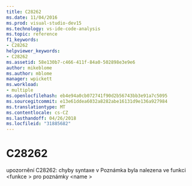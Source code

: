 ```yaml
---
title: C28262
ms.date: 11/04/2016
ms.prod: visual-studio-dev15
ms.technology: vs-ide-code-analysis
ms.topic: reference
f1_keywords:
- C28262
helpviewer_keywords:
- C28262
ms.assetid: 58e130b7-c466-411f-84a0-502898e3e9e6
author: mikeblome
ms.author: mblome
manager: wpickett
ms.workload:
- multiple
ms.openlocfilehash: eb4e94a0cb072741f90d2b56743bb3e91a7c5095
ms.sourcegitcommit: e13e61ddea6032a8282abe16131d9e136a927984
ms.translationtype: MT
ms.contentlocale: cs-CZ
ms.lasthandoff: 04/26/2018
ms.locfileid: "31885682"
---
```

# <a name="c28262"></a>C28262
upozornění C28262: chyby syntaxe v Poznámka byla nalezena ve funkci \<funkce > pro poznámky \<name >